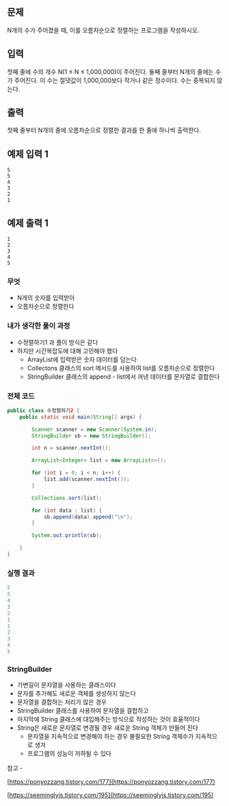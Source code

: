 ## 문제

N개의 수가 주어졌을 때, 이를 오름차순으로 정렬하는 프로그램을 작성하시오.

## 입력

첫째 줄에 수의 개수 N(1 ≤ N ≤ 1,000,000)이 주어진다. 둘째 줄부터 N개의 줄에는 수가 주어진다. 이 수는 절댓값이 1,000,000보다 작거나 같은 정수이다. 수는 중복되지 않는다.

## 출력

첫째 줄부터 N개의 줄에 오름차순으로 정렬한 결과를 한 줄에 하나씩 출력한다.

## 예제 입력 1

```
5
5
4
3
2
1

```

## 예제 출력 1

```
1
2
3
4
5
```

### 무엇

- N개의 숫자를 입력받아
- 오름차순으로 정렬한다

### 내가 생각한 풀이 과정

- 수정렬하기1 과 풀이 방식은 같다
- 하지만 시간복잡도에 대해 고민해야 했다
    - ArrayList에 입력받은 숫자 데이터를 담는다
    - Collectons 클래스의 sort 메서드를 사용하여 list를 오름차순으로 정렬한다
    - StringBuilder 클래스의 append - list에서 꺼낸 데이터를 문자열로 결합한다
    

### 전체 코드

```java
public class 수정렬하기2 {
    public static void main(String[] args) {

        Scanner scanner = new Scanner(System.in);
        StringBuilder sb = new StringBuilder();

        int n = scanner.nextInt();

        ArrayList<Integer> list = new ArrayList<>();

        for (int i = 0; i < n; i++) {
            list.add(scanner.nextInt());
        }

        Collections.sort(list);

        for (int data : list) {
            sb.append(data).append("\n");
        }

        System.out.println(sb);

    }
}
```

### 실행 결과

```java
5
5
4
3
2
1
1
2
3
4
5
```

### StringBuilder

- 가변길이 문자열을 사용하는 클래스이다
- 문자를 추가해도 새로운 객체를 생성하지 않는다
- 문자열을 결합하는 처리가 많은 경우
- StringBuilder 클래스를 사용하여 문자열을 결합하고
- 마지막에 String 클래스에 대입해주는 방식으로 작성하는 것이 효율적이다
- String은 새로운 문자열로 변경될 경우 새로운 String 객체가 만들어 진다
    - 문자열을 지속적으로 변경해야 하는 경우 불필요한 String 객체수가 지속적으로 생겨
    - 프로그램의 성능이 저하될 수 있다

참고 - 

[https://ponyozzang.tistory.com/177](https://ponyozzang.tistory.com/177)

[https://seeminglyjs.tistory.com/195](https://seeminglyjs.tistory.com/195)
